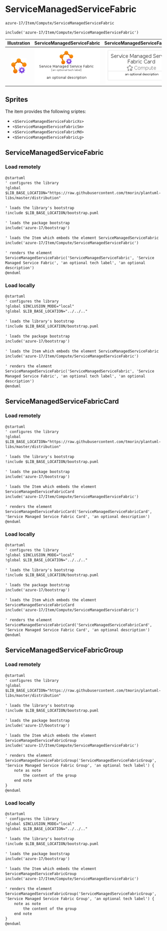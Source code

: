 # ServiceManagedServiceFabric


```text
azure-17/Item/Compute/ServiceManagedServiceFabric
```

```text
include('azure-17/Item/Compute/ServiceManagedServiceFabric')
```



| Illustration | ServiceManagedServiceFabric | ServiceManagedServiceFabricCard | ServiceManagedServiceFabricGroup |
| :---: | :---: | :---: | :---: |
| ![illustration for Illustration](../../../azure-17/Item/Compute/ServiceManagedServiceFabric.png) | ![illustration for ServiceManagedServiceFabric](../../../azure-17/Item/Compute/ServiceManagedServiceFabric.Local.png) | ![illustration for ServiceManagedServiceFabricCard](../../../azure-17/Item/Compute/ServiceManagedServiceFabricCard.Local.png) | ![illustration for ServiceManagedServiceFabricGroup](../../../azure-17/Item/Compute/ServiceManagedServiceFabricGroup.Local.png) |



## Sprites
The item provides the following sriptes:

- `<$ServiceManagedServiceFabricXs>`
- `<$ServiceManagedServiceFabricSm>`
- `<$ServiceManagedServiceFabricMd>`
- `<$ServiceManagedServiceFabricLg>`





## ServiceManagedServiceFabric

### Load remotely
```plantuml
@startuml
' configures the library
!global $LIB_BASE_LOCATION="https://raw.githubusercontent.com/tmorin/plantuml-libs/master/distribution"

' loads the library's bootstrap
!include $LIB_BASE_LOCATION/bootstrap.puml

' loads the package bootstrap
include('azure-17/bootstrap')

' loads the Item which embeds the element ServiceManagedServiceFabric
include('azure-17/Item/Compute/ServiceManagedServiceFabric')

' renders the element
ServiceManagedServiceFabric('ServiceManagedServiceFabric', 'Service Managed Service Fabric', 'an optional tech label', 'an optional description')
@enduml
```

### Load locally
```plantuml
@startuml
' configures the library
!global $INCLUSION_MODE="local"
!global $LIB_BASE_LOCATION="../../.."

' loads the library's bootstrap
!include $LIB_BASE_LOCATION/bootstrap.puml

' loads the package bootstrap
include('azure-17/bootstrap')

' loads the Item which embeds the element ServiceManagedServiceFabric
include('azure-17/Item/Compute/ServiceManagedServiceFabric')

' renders the element
ServiceManagedServiceFabric('ServiceManagedServiceFabric', 'Service Managed Service Fabric', 'an optional tech label', 'an optional description')
@enduml
```

## ServiceManagedServiceFabricCard

### Load remotely
```plantuml
@startuml
' configures the library
!global $LIB_BASE_LOCATION="https://raw.githubusercontent.com/tmorin/plantuml-libs/master/distribution"

' loads the library's bootstrap
!include $LIB_BASE_LOCATION/bootstrap.puml

' loads the package bootstrap
include('azure-17/bootstrap')

' loads the Item which embeds the element ServiceManagedServiceFabricCard
include('azure-17/Item/Compute/ServiceManagedServiceFabric')

' renders the element
ServiceManagedServiceFabricCard('ServiceManagedServiceFabricCard', 'Service Managed Service Fabric Card', 'an optional description')
@enduml
```

### Load locally
```plantuml
@startuml
' configures the library
!global $INCLUSION_MODE="local"
!global $LIB_BASE_LOCATION="../../.."

' loads the library's bootstrap
!include $LIB_BASE_LOCATION/bootstrap.puml

' loads the package bootstrap
include('azure-17/bootstrap')

' loads the Item which embeds the element ServiceManagedServiceFabricCard
include('azure-17/Item/Compute/ServiceManagedServiceFabric')

' renders the element
ServiceManagedServiceFabricCard('ServiceManagedServiceFabricCard', 'Service Managed Service Fabric Card', 'an optional description')
@enduml
```

## ServiceManagedServiceFabricGroup

### Load remotely
```plantuml
@startuml
' configures the library
!global $LIB_BASE_LOCATION="https://raw.githubusercontent.com/tmorin/plantuml-libs/master/distribution"

' loads the library's bootstrap
!include $LIB_BASE_LOCATION/bootstrap.puml

' loads the package bootstrap
include('azure-17/bootstrap')

' loads the Item which embeds the element ServiceManagedServiceFabricGroup
include('azure-17/Item/Compute/ServiceManagedServiceFabric')

' renders the element
ServiceManagedServiceFabricGroup('ServiceManagedServiceFabricGroup', 'Service Managed Service Fabric Group', 'an optional tech label') {
    note as note
        the content of the group
    end note
}
@enduml
```

### Load locally
```plantuml
@startuml
' configures the library
!global $INCLUSION_MODE="local"
!global $LIB_BASE_LOCATION="../../.."

' loads the library's bootstrap
!include $LIB_BASE_LOCATION/bootstrap.puml

' loads the package bootstrap
include('azure-17/bootstrap')

' loads the Item which embeds the element ServiceManagedServiceFabricGroup
include('azure-17/Item/Compute/ServiceManagedServiceFabric')

' renders the element
ServiceManagedServiceFabricGroup('ServiceManagedServiceFabricGroup', 'Service Managed Service Fabric Group', 'an optional tech label') {
    note as note
        the content of the group
    end note
}
@enduml
```


